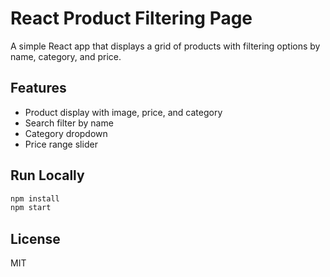 # React Product Filtering Page

A simple React app that displays a grid of products with filtering options by name, category, and price.

## Features
- Product display with image, price, and category
- Search filter by name
- Category dropdown
- Price range slider

## Run Locally

```bash
npm install
npm start
```

## License
MIT